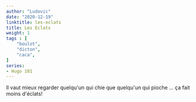 ```yaml
---
author: "Ludovic"
date: "2020-12-19"
linktitle: les-eclats 
title: Les Eclats
weight: 1
tags : [
    "boulot",
    "dicton",
    "caca",   
]
series:
- Hugo 101 
---
```


Il vaut mieux regarder quelqu'un qui chie que quelqu'un qui pioche ... ça fait moins d'éclats!
